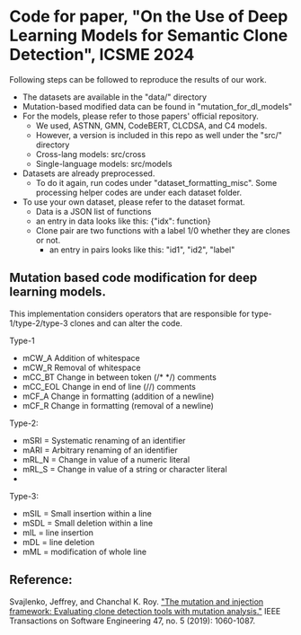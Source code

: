 # Code for paper, "On the Use of Deep Learning Models for Semantic Clone Detection", ICSME 2024

Following steps can be followed to reproduce the results of our work.

- The datasets are available in the "data/" directory
- Mutation-based modified data can be found in "mutation_for_dl_models"
- For the models, please refer to those papers' official repository.
  - We used, ASTNN, GMN, CodeBERT, CLCDSA, and C4 models.
  - However, a version is included in this repo as well under the "src/" directory
  - Cross-lang models: src/cross
  - Single-language models: src/models
- Datasets are already preprocessed.
  - To do it again, run codes under "dataset_formatting_misc". Some processing helper codes are under each dataset folder.
- To use your own dataset, please refer to the dataset format.
  -  Data is a JSON list of functions
    - an entry in data looks like this: {"idx": function} 
  - Clone pair are two functions with a label 1/0 whether they are clones or not. 
    - an entry in pairs looks like this: "id1", "id2", "label"


## Mutation based code modification for deep learning models.

This implementation considers operators that are responsible for type-1/type-2/type-3 clones and can alter the code.

Type-1
  - mCW_A Addition of whitespace
  - mCW_R Removal of whitespace
  - mCC_BT Change in between token (/* */) comments
  - mCC_EOL Change in end of line (//) comments
  - mCF_A Change in formatting (addition of a newline)
  - mCF_R Change in formatting (removal of a newline)

Type-2:
- mSRI = Systematic renaming of an identifier
- mARI = Arbitrary renaming of an identifier
- mRL_N = Change in value of a numeric literal
- mRL_S = Change in value of a string or character literal
- 
Type-3:
- mSIL = Small insertion within a line
- mSDL = Small deletion within a line
- mIL = line insertion
- mDL = line deletion
- mML = modification of whole line


## Reference:
Svajlenko, Jeffrey, and Chanchal K. Roy. ["The mutation and injection framework: Evaluating clone detection tools with mutation analysis."]([github.com](https://github.com/jeffsvajlenko/MutationInjectionFramework)) IEEE Transactions on Software Engineering 47, no. 5 (2019): 1060-1087.
